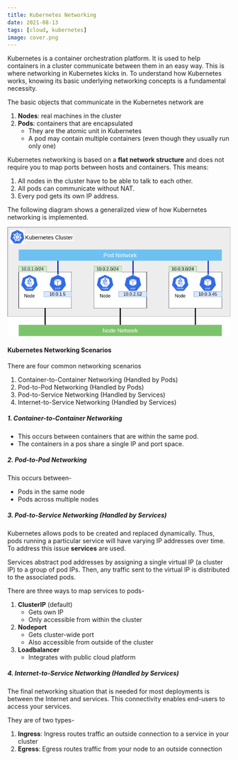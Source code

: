 ```yaml
---
title: Kubernetes Networking
date: 2021-08-13
tags: [cloud, kubernetes]
image: cover.png
---
```


Kubernetes is a container orchestration platform. It is used to help containers in a cluster communicate between them in an easy way. This is where networking in Kubernetes kicks in. To understand how Kubernetes works, knowing its basic underlying networking concepts is a fundamental necessity.

The basic objects that communicate in the Kubernetes network are
1. **Nodes**: real machines in the cluster
1. **Pods**: containers that are encapsulated
    * They are the atomic unit in Kubernetes
    * A pod may contain multiple containers (even though they usually run only one)

Kubernetes networking is based on a **flat network structure** and does not require you to map ports between hosts and containers. This means:
1. All nodes in the cluster have to be able to talk to each other.
1. All pods can communicate without NAT.
1. Every pod gets its own IP address.

The following diagram shows a generalized view of how Kubernetes networking is implemented.

![Kubernetes Networking](networking.png)


#### Kubernetes Networking Scenarios

There are four common networking scenarios

1. Container-to-Container Networking (Handled by Pods)
1. Pod-to-Pod Networking (Handled by Pods)
1. Pod-to-Service Networking (Handled by Services)
1. Internet-to-Service Networking (Handled by Services)
    
##### 1. Container-to-Container Networking

* This occurs between containers that are within the same pod.
* The containers in a pos share a single IP and port space.

##### 2. Pod-to-Pod Networking

This occurs between-
* Pods in the same node
* Pods across multiple nodes

##### 3. Pod-to-Service Networking (Handled by Services)

Kubernetes allows pods to be created and replaced dynamically. Thus, pods running a particular service will have varying IP addresses over time. To address this issue **services** are used.

Services abstract pod addresses by assigning a single virtual IP (a cluster IP) to a group of pod IPs. Then, any traffic sent to the virtual IP is distributed to the associated pods.

There are three ways to map services to pods-
1. **ClusterIP** (default)
    * Gets own IP
    * Only accessible from within the cluster
1. **Nodeport**
    * Gets cluster-wide port
    * Also accessible from outside of the cluster
1. **Loadbalancer**
    * Integrates with public cloud platform    

##### 4. Internet-to-Service Networking (Handled by Services)

The final networking situation that is needed for most deployments is between the Internet and services. This connectivity enables end-users to access your services.

They are of two types-
1. **Ingress**: Ingress routes traffic an outside connection to a service in your cluster
1. **Egress**: Egress routes traffic from your node to an outside connection

